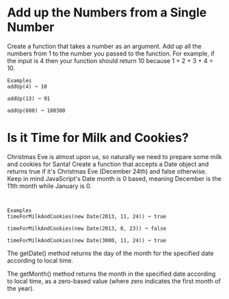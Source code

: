 # Add up the Numbers from a Single Number


Create a function that takes a number as an argument. Add up all the numbers from 1 to the number you passed to the function. For example, if the input is 4 then your function should return 10 because 1 + 2 + 3 + 4 = 10.

````
Examples
addUp(4) ➞ 10

addUp(13) ➞ 91

addUp(600) ➞ 180300
````


# Is it Time for Milk and Cookies?


Christmas Eve is almost upon us, so naturally we need to prepare some milk and cookies for Santa! Create a function that accepts a Date object and returns true if it's Christmas Eve (December 24th) and false otherwise. Keep in mind JavaScript's Date month is 0 based, meaning December is the 11th month while January is 0.

````


Examples
timeForMilkAndCookies(new Date(2013, 11, 24)) ➞ true

timeForMilkAndCookies(new Date(2013, 0, 23)) ➞ false

timeForMilkAndCookies(new Date(3000, 11, 24)) ➞ true
````

The getDate() method returns the day of the month for the specified date according to local time.

The getMonth() method returns the month in the specified date according to local time, as a zero-based value (where zero indicates the first month of the year).